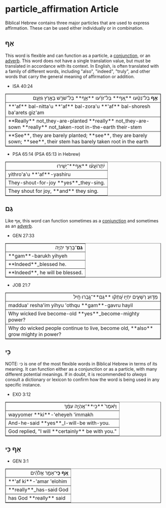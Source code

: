 # particle_affirmation Article
Biblical Hebrew contains three major particles that are used to express affirmation. These can be used either individually or in combination.  

## אַף
This word is flexible and can function as a particle, a [conjunction](https://git.door43.org/Door43/en-uhg/src/master/content/conjunction/02.md), or an [adverb](https://git.door43.org/Door43/en-uhg/src/master/content/adverb/02.md#-3). This word does not have a single translation value, but must be translated in accordance with its context.  In English,  is often translated with a family of different words, including "also", "indeed", "truly", and other words that carry the general meaning of affirmation or addition.

* ISA 40:24
<table border="1" class="docutils">
<colgroup>
<col width="100%" />
</colgroup>
<tbody valign="top">
<tr class="row-odd" align="right"><td><b>אַ֣ף</b> בַּל־נִטָּ֗עוּ **אַ֚ף** בַּל־זֹרָ֔עוּ **אַ֛ף** בַּל־שֹׁרֵ֥שׁ בָּאָ֖רֶץ גִּזְעָ֑ם</td>
</tr>
<tr class="row-even"><td>**'af** bal-nitta'u **'af** bal-zora'u **'af** bal-shoresh ba'arets giz'am</td>
</tr>
<tr class="row-odd"><td>**Really** not_they-are-planted **really** not_they-are-sown **really** not_taken-root in-the-earth their-stem</td>
</tr>
<tr class="row-even"><td>**See**, they are barely planted; **see**, they are barely sown; **see**, their stem has barely taken root in the earth</td>
</tr>
</tbody>
</table>

* PSA 65:14 (PSA 65:13 in Hebrew)
<table border="1" class="docutils">
<colgroup>
<col width="100%" />
</colgroup>
<tbody valign="top">
<tr class="row-odd" align="right"><td>יִ֝תְרוֹעֲע֗וּ **אַף**־יָשִֽׁירוּ</td>
</tr>
<tr class="row-even"><td>yithro'a'u **'af**-yashiru</td>
</tr>
<tr class="row-odd"><td>They-shout-for-joy **yes**_they-sing.</td>
</tr>
<tr class="row-even"><td>They shout for joy, **and** they sing.</td>
</tr>
</tbody>
</table>

## גַּם
Like אַף, this word can function sometimes as a [conjunction](https://git.door43.org/Door43/en-uhg/src/master/content/conjunction/02.md) and sometimes as an [adverb](https://git.door43.org/Door43/en-uhg/src/master/content/adverb/02.md#-2).

* GEN 27:33
<table border="1" class="docutils">
<colgroup>
<col width="100%" />
</colgroup>
<tbody valign="top">
<tr class="row-odd" align="right"><td><b>גַּם</b>־בָּר֖וּךְ יִהְיֶֽה</td>
</tr>
<tr class="row-even"><td>**gam**-barukh yihyeh</td>
</tr>
<tr class="row-odd"><td>**Indeed**_blessed he.</td>
</tr>
<tr class="row-even"><td>**Indeed**, he will be blessed.</td>
</tr>
</tbody>
</table>

* JOB 21:7
<table border="1" class="docutils">
<colgroup>
<col width="100%" />
</colgroup>
<tbody valign="top">
<tr class="row-odd" align="right"><td>מַדּ֣וּעַ רְשָׁעִ֣ים יִחְי֑וּ עָ֝תְק֗וּ **גַּם**־גָּ֥בְרוּ חָֽיִל</td>
</tr>
<tr class="row-even"><td>maddua' resha'im yihyu 'othqu **gam**-gavru hayil</td>
</tr>
<tr class="row-odd"><td>Why wicked live become-old **yes**_become-mighty power?</td>
</tr>
<tr class="row-even"><td>Why do wicked people continue to live, become old, **also** grow mighty in power?</td>
</tr>
</tbody>
</table>


## כִּי

NOTE: כִּי is one of the most flexible words in Biblical Hebrew in terms of its meaning. It can function either as a conjunction or as a particle, with many different potential meanings. If in doubt, it is recommended to *always* consult a dictionary or lexicon to confirm how the word is being used in any specific instance.

* EXO 3:12
<table border="1" class="docutils">
<colgroup>
<col width="100%" />
</colgroup>
<tbody valign="top">
<tr class="row-odd" align="right"><td>וַיֹּ֙אמֶר֙ **כִּֽי**־אֶֽהְיֶ֣ה עִמָּ֔ךְ</td>
</tr>
<tr class="row-even"><td>wayyomer **ki**-'eheyeh 'immakh</td>
</tr>
<tr class="row-odd"><td>And-he-said **yes**_I-will-be with-you.</td>
</tr>
<tr class="row-even"><td>God replied, "I will **certainly** be with you."</td>
</tr>
</tbody>
</table>

## אַף כִּי

* GEN 3:1
<table border="1" class="docutils">
<colgroup>
<col width="100%" />
</colgroup>
<tbody valign="top">
<tr class="row-odd" align="right"><td><b>אַ֚ף כִּֽי</b>־אָמַ֣ר אֱלֹהִ֔ים</td>
</tr>
<tr class="row-even"><td>**'af ki**-'amar 'elohim</td>
</tr>
<tr class="row-odd"><td>**really**_has-said God</td>
</tr>
<tr class="row-even"><td>has God **really** said</td>
</tr>
</tbody>
</table>